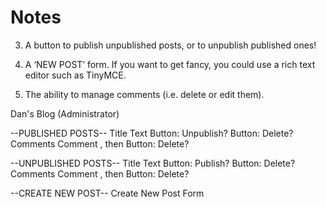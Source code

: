 # Notes

3. A button to publish unpublished posts, or to unpublish published ones!

3. A ‘NEW POST’ form. If you want to get fancy, you could use a rich text editor such as TinyMCE.

4. The ability to manage comments (i.e. delete or edit them).



Dan's Blog (Administrator)

--PUBLISHED POSTS--
Title
Text
Button: Unpublish?
Button: Delete?
Comments
    Comment , then Button: Delete?

--UNPUBLISHED POSTS--
Title
Text
Button: Publish?
Button: Delete?
Comments
    Comment , then Button: Delete?

--CREATE NEW POST--
Create New Post Form
